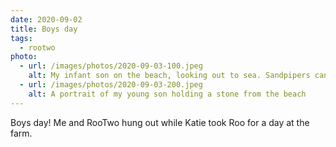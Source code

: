 ```yaml
---
date: 2020-09-02
title: Boys day
tags:
  - rootwo
photo:
  - url: /images/photos/2020-09-03-100.jpeg
    alt: My infant son on the beach, looking out to sea. Sandpipers can be seen on the shore.
  - url: /images/photos/2020-09-03-200.jpeg
    alt: A portrait of my young son holding a stone from the beach
---
```

Boys day! Me and RooTwo hung out while Katie took Roo for a day at the farm. 